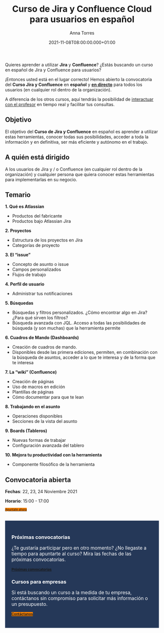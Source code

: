 ﻿---
layout: post
title: 'Curso de Jira y Confluence Cloud para usuarios en español'
description: Aprende a utilizar Jira y Confluence para mejorar tu productividad
date: '2021-11-08T08:00:00.000+01:00'
author:  Anna Torres
categories: 
- atlassian
- eventos
- noticias


cover: /img/posts/2021-11-08-curso-jira-y-confluence-cloud-para-usuarios-en-espanol-thumb.png
modified_time: '2021-11-08T08:00:00.000+01:00'
---
Quieres aprender a utilizar **Jira** y **Confluence**? ¿Estás buscando un curso en español de Jira y Confluence para usuarios? 

¡Entonces usted está en el lugar correcto! Hemos abierto la convocatoria del **Curso Jira y Confluence** en **español** y <span style="text-decoration:underline;font-weight:bold">en directo</span> para todos los usuarios (en cualquier rol dentro de la organización). 

A diferencia de los otros cursos, aquí tendrás la posibilidad de <span style="text-decoration:underline;">interactuar con el profesor</span> en tiempo real y facilitar tus consultas. 

## Objetivo 

El objetivo del **Curso de Jira y Confluence** en español es aprender a utilizar estas herramientas, conocer todas sus posibilidades, acceder a toda la información y en definitiva, ser más eficiente y autónomo en el trabajo.


## A quién está dirigido

A los usuarios de Jira y / o Confluence (en cualquier rol dentro de la organización) y cualquier persona que quiera conocer estas herramientas para implementarlas en su negocio.

## Temario

**1. Qué es Atlassian**

-   Productos del fabricante
-   Productos bajo Atlassian Jira

**2. Proyectos**

-   Estructura de los proyectos en Jira
-   Categorías de proyecto


**3. El “issue”**

-   Concepto de asunto o issue
-   Campos personalizados
-   Flujos de trabajo


**4. Perfil de usuario**

-   Administrar tus notificaciones

**5. Búsquedas**

-   Búsquedas y filtros personalizados. ¿Cómo encontrar algo en Jira? ¿Para qué sirven los filtros?
-   Búsqueda avanzada con JQL. Acceso a todas las posibilidades de búsqueda (y son muchas) que la herramienta permite

**6. Cuadros de Mando (Dashboards)**

-   Creación de cuadros de mando.
-   Disponibles desde las primera ediciones, permiten, en combinación con la búsqueda de asuntos, acceder a lo que te interesa y de la forma que te interesa

**7. La “wiki” (Confluence)**

-   Creación de páginas
-   Uso de macros en edición
-   Plantillas de páginas
-   Cómo documentar para que te lean

**8. Trabajando en el asunto**

-   Operaciones disponibles
-   Secciones de la vista del asunto

**9. Boards (Tableros)**

-   Nuevas formas de trabajar
-   Configuración avanzada del tablero

**10. Mejora tu productividad con la herramienta**

-   Componente filosófico de la herramienta


## Convocatoria abierta

**Fechas**: 22, 23, 24 Noviembre 2021

**Horario**: 15:00 - 17:00

<a href="/formacion#convocatorias-eventos"><span class="btn btn-outline-white btn-xl" style="background:#FF8200; border:none; font-size:0.7em" >Apuntate ahora </span></a>

<br/>
<div style="border:1px solid #253858; background:#253858; padding:20px 20px; color:#fff">
<h3>Próximas convocatorias </h3> 
<p style="font-size:1.1em;">¿Te gustaría participar pero en otro momento? ¿No llegaste a tiempo para apuntarte al curso? Mira las fechas de las próximas convocatorias.
</p>
<a href="/formacion#convocatorias-eventos"><span class="btn btn-primary btn-xl atlassian-background" style=" border:none;font-weight:bold; font-size:0.8em" >Próximas convocatorias</span></a>
<br/>
<h3>Cursos para empresas </h3> 
<p style="font-size:1.1em;">Si está buscando un curso a la medida de tu empresa, contáctanos sin compromiso para solicitar más información o un presupuesto.
</p>
<a href="/formacion-empresas#formacion-empresas-solicitud"><span class="btn btn-outline-white btn-xl" style="background:#FF8200; border:none;font-weight:bold; font-size:0.8em" >Contáctanos</span></a>
<br/>
<br/>
</div>

<br>
